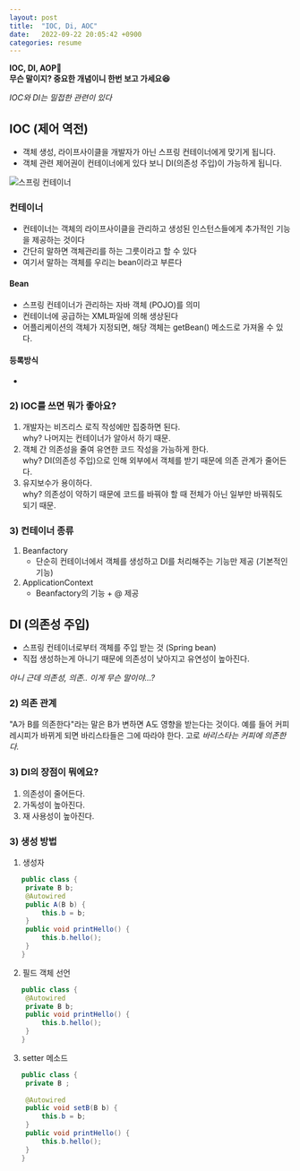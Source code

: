 ```yaml
---
layout: post
title:  "IOC, Di, AOC"
date:   2022-09-22 20:05:42 +0900
categories: resume
---
```


**IOC, DI, AOP🤔  
무슨 말이지?
중요한 개념이니 한번 보고 가세요😆**

*IOC와 DI는 밀접한 관련이 있다*

## **IOC (제어 역전)**
* 객체 생성, 라이프사이클을 개발자가 아닌 스프링 컨테이너에게 맞기게 됩니다.
* 객체 관련 제어권이 컨테이너에게 있다 보니 DI(의존성 주입)이 가능하게 됩니다.

<img src="https://media.geeksforgeeks.org/wp-content/uploads/20210702120704/m2.png" alt="스프링 컨테이너">

### **컨테이너**
* 컨테이너는 객체의 라이프사이클을 관리하고 생성된 인스턴스들에게 추가적인 기능을 제공하는 것이다
* 간단히 말하면 객체관리를 하는 그릇이라고 할 수 있다
* 여기서 말하는 객체를 우리는 bean이라고 부른다
   
#### **Bean**
 * 스프링 컨테이너가 관리하는 자바 객체 (POJO)를 의미
 * 컨테이너에 공급하는 XML파일에 의해 생상된다
 * 어플리케이션의 객체가 지정되면, 해당 객체는 getBean() 메소드로 가져올 수 있다.

#### 등록방식
*  

### 2) IOC를 쓰면 뭐가 좋아요?   
1. 개발자는 비즈리스 로직 작성에만 집중하면 된다.   
   why? 나머지는 컨테이너가 알아서 하기 때문.
2. 객체 간 의존성을 줄여 유연한 코드 작성을 가능하게 한다.   
   why? DI(의존성 주입)으로 인해 외부에서 객체를 받기 때문에 의존 관계가 줄어든다.
3. 유지보수가 용이하다.   
   why? 의존성이 약하기 때문에 코드를 바꿔야 할 때 전체가 아닌 일부만 바꿔줘도 되기 때문.

### 3) 컨테이너 종류
1. Beanfactory
   - 단순히 컨테이너에서 객체를 생성하고 DI를 처리해주는 기능만 제공 (기본적인 기능)
2. ApplicationContext
   - Beanfactory의 기능 + @ 제공

## DI (의존성 주입)
* 스프링 컨테이너로부터 객체를 주입 받는 것 (Spring bean)
* 직접 생성하는게 아니기 때문에 의존성이 낮아지고 유연성이 높아진다.


*아니 근데 의존성, 의존.. 이게 무슨 말이야...?*
### 2) 의존 관계
"A가 B를 의존한다"라는 말은 B가 변하면 A도 영향을 받는다는 것이다.
예를 들어 커피 레시피가 바뀌게 되면 바리스타들은 그에 따라야 한다. 고로 *바리스타는 커피에 의존한다.*

### 3) DI의 장점이 뭐에요?
1. 의존성이 줄어든다.
2. 가독성이 높아진다.
3. 재 사용성이 높아진다.

### 3) 생성 방법
1. 생성자
```java
   public class {
    private B b;
    @Autowired
    public A(B b) {
        this.b = b;
    }
    public void printHello() {
        this.b.hello();
    }
   }
```
2. 필드 객체 선언
```java
   public class {
    @Autowired
    private B b;
    public void printHello() {
        this.b.hello();
    }
   }
```
3. setter 메소드
```java
   public class {
    private B ;
    
    @Autowired
    public void setB(B b) {
        this.b = b;
    }
    public void printHello() {
        this.b.hello();
    }
   }
```